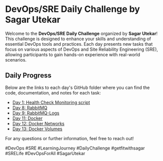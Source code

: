 # DevOps/SRE Daily Challenge by Sagar Utekar
Welcome to the **DevOps/SRE Daily Challenge** organized by **Sagar Utekar**! This challenge is designed to enhance your skills and understanding of essential DevOps tools and practices. Each day presents new tasks that focus on various aspects of DevOps and Site Reliability Engineering (SRE), allowing participants to gain hands-on experience with real-world scenarios.

## Daily Progress 
Below are the links to each day's GitHub folder where you can find the code, documentation, and notes for each task:  
- [Day 1: Health Check Monitoring script](https://github.com/prath-void/devops-sre-challenge/tree/master/1-health-ckeck-bash)
- [Day 8: RabbitMQ](https://github.com/prath-void/devops-sre-challenge/tree/master/8-RabbitMQ)
- [Day 9: RabbitMQ-Logs](https://github.com/prath-void/devops-sre-challenge/tree/master/9-RabbitMQ-logs)
- [Day 11: Docker](https://github.com/prath-void/devops-sre-challenge/tree/master/11-Docker)
- [Day 12: Docker Networks](https://github.com/prath-void/devops-sre-challenge/tree/master/12-Docker-Networks)
- [Day 13: Docker Volumes](https://github.com/prath-void/devops-sre-challenge/tree/master/13-Docker-volume)

For any questions or further information, feel free to reach out!

#DevOps #SRE #LearningJourney #DailyChallenge #getfitwithsagar #SRELife #DevOpsForAll #SagarUtekar
